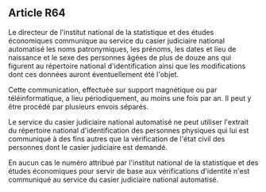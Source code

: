 Article R64
----
Le directeur de l'institut national de la statistique et des études économiques
communique au service du casier judiciaire national automatisé les noms
patronymiques, les prénoms, les dates et lieu de naissance et le sexe des
personnes âgées de plus de douze ans qui figurent au répertoire national
d'identification ainsi que les modifications dont ces données auront
éventuellement été l'objet.

Cette communication, effectuée sur support magnétique ou par téléinformatique, a
lieu périodiquement, au moins une fois par an. Il peut y être procédé par
plusieurs envois séparés.

Le service du casier judiciaire national automatisé ne peut utiliser l'extrait
du répertoire national d'identification des personnes physiques qui lui est
communiqué à des fins autres que la vérification de l'état civil des personnes
dont le casier judiciaire est demandé.

En aucun cas le numéro attribué par l'institut national de la statistique et des
études économiques pour servir de base aux vérifications d'identité n'est
communiqué au service du casier judiciaire national automatisé.
